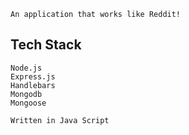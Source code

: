 ```
An application that works like Reddit!

```

## Tech Stack

```
Node.js
Express.js
Handlebars
Mongodb 
Mongoose 

Written in Java Script

```

